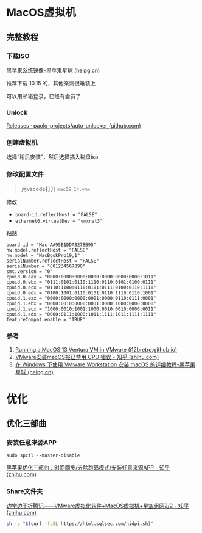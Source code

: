 # MacOS虚拟机

## 完整教程

### 下载ISO

[黑苹果系统镜像-黑苹果星球 (heipg.cn)](https://heipg.cn/macos?os=cdr)

推荐下载 10.15 的，其他亲测很难装上

可以用邮箱登录，已经有会员了
### Unlock

[Releases · paolo-projects/auto-unlocker (github.com)](https://github.com/paolo-projects/auto-unlocker/releases)

### 创建虚拟机

选择“稍后安装”，然后选择插入磁盘iso

### 修改配置文件

> 用vscode打开 `macOS 14.vmx`

修改

- `board-id.reflectHost = "FALSE"`
- `ethernet0.virtualDev = "vmxnet3"`

粘贴

```text
board-id = "Mac-AA95B1DDAB278B95"  
hw.model.reflectHost = "FALSE"  
hw.model = "MacBookPro19,1"  
serialNumber.reflectHost = "FALSE"  
serialNumber = "C01234567890"
smc.version = "0"
cpuid.0.eax = "0000:0000:0000:0000:0000:0000:0000:1011"
cpuid.0.ebx = "0111:0101:0110:1110:0110:0101:0100:0111"
cpuid.0.ecx = "0110:1100:0110:0101:0111:0100:0110:1110"
cpuid.0.edx = "0100:1001:0110:0101:0110:1110:0110:1001"
cpuid.1.eax = "0000:0000:0000:0001:0000:0110:0111:0001"
cpuid.1.ebx = "0000:0010:0000:0001:0000:1000:0000:0000"
cpuid.1.ecx = "1000:0010:1001:1000:0010:0010:0000:0011"
cpuid.1.edx = "0000:0111:1000:1011:1111:1011:1111:1111"
featureCompat.enable = "TRUE"
```

### 参考

1. [Running a MacOS 13 Ventura VM in VMware (i12bretro.github.io)](https://i12bretro.github.io/tutorials/0764.html)
2. [VMware安装macOS报已禁用 CPU 错误 - 知乎 (zhihu.com)](https://zhuanlan.zhihu.com/p/649809292)
3. [在 Windows 下使用 VMware Workstation 安装 macOS 的详细教程-黑苹果星球 (heipg.cn)](https://heipg.cn/tutorial/install-macos-by-using-vmware-in-windows.html)

# 优化

## 优化三部曲

### 安装任意来源APP

```shell
sudo spctl --master-disable
```

[黑苹果优化三部曲：时间同步/去除跑码模式/安装任意来源APP - 知乎 (zhihu.com)](https://zhuanlan.zhihu.com/p/595641213)

### Share文件夹

[边学边干折腾记——VMware虚拟化软件+MacOS虚拟机+星空组网2/2 - 知乎 (zhihu.com)](https://zhuanlan.zhihu.com/p/693623836)

```sh
sh -c "$(curl -fsSL https://html.sqlsec.com/hidpi.sh)"
```
